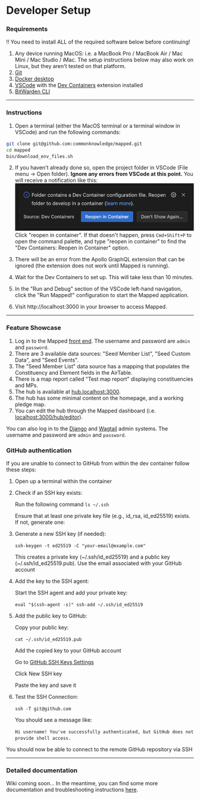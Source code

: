 # Developer Setup

### Requirements

‼️ You need to install ALL of the required software below before continuing!

1. Any device running MacOS: i.e. a MacBook Pro / MacBook Air / Mac Mini / Mac Studio / iMac. The setup instructions below may also work on Linux, but they aren't tested on that platform.
2. [Git](https://git-scm.com/downloads/mac)
3. [Docker desktop](https://www.docker.com/products/docker-desktop/)
4. [VSCode](https://code.visualstudio.com/) with the [Dev Containers](https://marketplace.visualstudio.com/items?itemName=ms-vscode-remote.remote-containers) extension installed
5. [BitWarden CLI](https://bitwarden.com/help/cli/)

---

### Instructions

1. Open a terminal (either the MacOS terminal or a terminal window in VSCode) and run the following commands:

```bash
git clone git@github.com:commonknowledge/mapped.git
cd mapped
bin/download_env_files.sh
```

2. If you haven't already done so, open the project folder in VSCode (File menu -> Open folder). **Ignore any errors from VSCode at this point.**
   You will receive a notification like this:
   ![alt text](docs/devcontainer_popup.png) Click "reopen in container". If that doesn't happen, press `Cmd+Shift+P` to open the command palette, and type "reopen in container" to find
   the "Dev Containers: Reopen in Container" option.

3. There will be an error from the Apollo GraphQL extension that can be ignored (the extension does not work until Mapped is running).

4. Wait for the Dev Containers to set up. This will take less than 10 minutes.

5. In the "Run and Debug" section of the VSCode left-hand navigation, click the "Run Mapped!" configuration to start the Mapped
   application.

6. Visit http://localhost:3000 in your browser to access Mapped.

---

### Feature Showcase

1. Log in to the Mapped [front end](localhost:3000/login). The username and password are `admin` and `password`.
2. There are 3 available data sources: "Seed Member List", "Seed Custom Data", and "Seed Events".
3. The "Seed Member List" data source has a mapping that populates the Constituency and Element fields in the AirTable.
4. There is a map report called "Test map report" displaying constituencies and MPs.
5. The hub is available at [hub.localhost:3000](http://hub.localhost:3000).
6. The hub has some minimal content on the homepage, and a working pledge map.
7. You can edit the hub through the Mapped dashboard (i.e. [localhost:3000/hub/editor](http://localhost:3000/hub/editor)).

You can also log in to the [Django](http://127.0.0.1:8000/admin) and [Wagtail](http://127.0.0.1:8000/cms) admin systems. The
username and password are `admin` and `password`.

### GitHub authentication

If you are unable to connect to GitHub from within the dev container follow these steps:

1. Open up a terminal within the container
2. Check if an SSH key exists:

   Run the following command
   `ls ~/.ssh`

   Ensure that at least one private key file (e.g., id_rsa, id_ed25519) exists. If not, generate one:

3. Generate a new SSH key (if needed):

   `ssh-keygen -t ed25519 -C "your-email@example.com"`

   This creates a private key (~/.ssh/id_ed25519) and a public key (~/.ssh/id_ed25519.pub). Use the email associated with your GitHub account

4. Add the key to the SSH agent:

   Start the SSH agent and add your private key:

   `eval "$(ssh-agent -s)" ssh-add ~/.ssh/id_ed25519`

5. Add the public key to GitHub:

   Copy your public key:

   `cat ~/.ssh/id_ed25519.pub`

   Add the copied key to your GitHub account

   Go to [GitHub SSH Keys Settings](https://github.com/settings/keys)

   Click New SSH key

   Paste the key and save it

6. Test the SSH Connection:

   `ssh -T git@github.com`

   You should see a message like:

   `Hi username! You've successfully authenticated, but GitHub does not provide shell access.`

You should now be able to connect to the remote GitHub repository via SSH

---

### Detailed documentation

Wiki coming soon...
In the meantime, you can find some more documentation and troubleshooting instructions [here](CONTRIBUTING.md).
